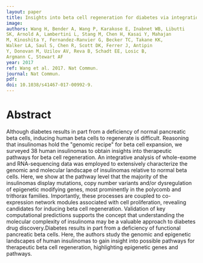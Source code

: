 ```yaml
---
layout: paper
title: Insights into beta cell regeneration for diabetes via integration of molecular landscapes in human insulinomas.
image: 
authors: Wang H, Bender A, Wang P, Karakose E, Inabnet WB, Libutti
SK, Arnold A, Lambertini L, Stang M, Chen H, Kasai Y, Mahajan
M, Kinoshita Y, Fernandez-Ranvier G, Becker TC, Takane KK,
Walker LA, Saul S, Chen R, Scott DK, Ferrer J, Antipin
Y, Donovan M, Uzilov AV, Reva B, Schadt EE, Losic B, 
Argmann C, Stewart AF
year: 2017
ref: Wang et al. 2017. Nat Commun.
journal: Nat Commun.
pdf: 
doi: 10.1038/s41467-017-00992-9.
---
```


# Abstract

Although diabetes results in part from a deficiency of normal pancreatic beta
cells, inducing human beta cells to regenerate is difficult. Reasoning that
insulinomas hold the "genomic recipe" for beta cell expansion, we surveyed 38
human insulinomas to obtain insights into therapeutic pathways for beta cell
regeneration. An integrative analysis of whole-exome and RNA-sequencing data was 
employed to extensively characterize the genomic and molecular landscape of
insulinomas relative to normal beta cells. Here, we show at the pathway level
that the majority of the insulinomas display mutations, copy number variants
and/or dysregulation of epigenetic modifying genes, most prominently in the
polycomb and trithorax families. Importantly, these processes are coupled to
co-expression network modules associated with cell proliferation, revealing
candidates for inducing beta cell regeneration. Validation of key computational
predictions supports the concept that understanding the molecular complexity of
insulinoma may be a valuable approach to diabetes drug discovery.Diabetes results
in part from a deficiency of functional pancreatic beta cells. Here, the authors 
study the genomic and epigenetic landscapes of human insulinomas to gain insight 
into possible pathways for therapeutic beta cell regeneration, highlighting
epigenetic genes and pathways.